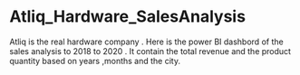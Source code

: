 # Atliq_Hardware_SalesAnalysis
Atliq is the real hardware company . Here is the power BI  dashbord of the sales analysis to 2018 to 2020 . It contain the total revenue and the product quantity based on years ,months and the city.
